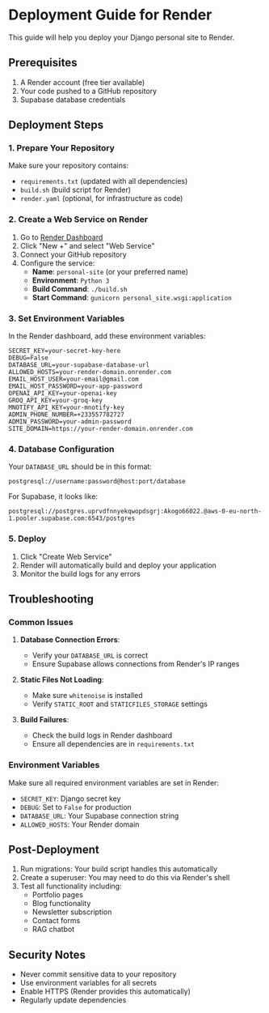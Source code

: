 # Deployment Guide for Render

This guide will help you deploy your Django personal site to Render.

## Prerequisites

1. A Render account (free tier available)
2. Your code pushed to a GitHub repository
3. Supabase database credentials

## Deployment Steps

### 1. Prepare Your Repository

Make sure your repository contains:
- `requirements.txt` (updated with all dependencies)
- `build.sh` (build script for Render)
- `render.yaml` (optional, for infrastructure as code)

### 2. Create a Web Service on Render

1. Go to [Render Dashboard](https://dashboard.render.com/)
2. Click "New +" and select "Web Service"
3. Connect your GitHub repository
4. Configure the service:
   - **Name**: `personal-site` (or your preferred name)
   - **Environment**: `Python 3`
   - **Build Command**: `./build.sh`
   - **Start Command**: `gunicorn personal_site.wsgi:application`

### 3. Set Environment Variables

In the Render dashboard, add these environment variables:

```
SECRET_KEY=your-secret-key-here
DEBUG=False
DATABASE_URL=your-supabase-database-url
ALLOWED_HOSTS=your-render-domain.onrender.com
EMAIL_HOST_USER=your-email@gmail.com
EMAIL_HOST_PASSWORD=your-app-password
OPENAI_API_KEY=your-openai-key
GROQ_API_KEY=your-groq-key
MNOTIFY_API_KEY=your-mnotify-key
ADMIN_PHONE_NUMBER=+233557782727
ADMIN_PASSWORD=your-admin-password
SITE_DOMAIN=https://your-render-domain.onrender.com
```

### 4. Database Configuration

Your `DATABASE_URL` should be in this format:
```
postgresql://username:password@host:port/database
```

For Supabase, it looks like:
```
postgresql://postgres.uprvdfnnyekqwopdsgrj:Akogo66022.@aws-0-eu-north-1.pooler.supabase.com:6543/postgres
```

### 5. Deploy

1. Click "Create Web Service"
2. Render will automatically build and deploy your application
3. Monitor the build logs for any errors

## Troubleshooting

### Common Issues

1. **Database Connection Errors**: 
   - Verify your `DATABASE_URL` is correct
   - Ensure Supabase allows connections from Render's IP ranges

2. **Static Files Not Loading**:
   - Make sure `whitenoise` is installed
   - Verify `STATIC_ROOT` and `STATICFILES_STORAGE` settings

3. **Build Failures**:
   - Check the build logs in Render dashboard
   - Ensure all dependencies are in `requirements.txt`

### Environment Variables

Make sure all required environment variables are set in Render:
- `SECRET_KEY`: Django secret key
- `DEBUG`: Set to `False` for production
- `DATABASE_URL`: Your Supabase connection string
- `ALLOWED_HOSTS`: Your Render domain

## Post-Deployment

1. Run migrations: Your build script handles this automatically
2. Create a superuser: You may need to do this via Render's shell
3. Test all functionality including:
   - Portfolio pages
   - Blog functionality
   - Newsletter subscription
   - Contact forms
   - RAG chatbot

## Security Notes

- Never commit sensitive data to your repository
- Use environment variables for all secrets
- Enable HTTPS (Render provides this automatically)
- Regularly update dependencies
